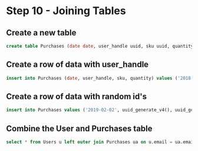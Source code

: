 # Step 10 - Joining Tables


## Create a new table
```sql
create table Purchases (date date, user_handle uuid, sku uuid, quantity int);
```

## Create a row of data with user_handle
```sql
insert into Purchases (date, user_handle, sku, quantity) values ('2018-12-12', 'a0eebc99-9c0b-4ef8-bb6d-6bb9bd380a11', uuid_generate_v4(), 2);
```

## Create a row of data with random id's
```sql
insert into Purchases values ('2019-02-02', uuid_generate_v4(), uuid_generate_v4(), 1);
```

## Combine the User and Purchases table
```sql
select * from Users u left outer join Purchases ua on u.email = ua.email;
```